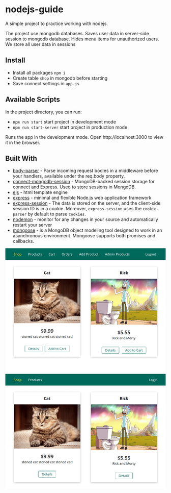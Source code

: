 # nodejs-guide

A simple project to practice working with nodejs.

The project use mongodb databases.
Saves user data in server-side session to mongodb database.
Hides menu items for unauthorized users. 
We store all user data in sessions


## Install
* Install all packages  `npm i`
* Create table `shop` in mongodb before starting
* Save connect settings in `app.js`


## Available Scripts
In the project directory, you can run:
* `npm run start` start project in development mode
* `npm run start-server` start project in production mode

Runs the app in the development mode. Open http://localhost:3000 to view it in the browser.


## Built With
* [body-parser](https://github.com/expressjs/body-parser) - Parse incoming request bodies in a middleware before your handlers, available under the req.body property.
* [connect-mongodb-session](https://github.com/mongodb-js/connect-mongodb-session) - MongoDB-backed session storage for connect and Express. Used to store sessions in MongoDB.
* [ejs](https://github.com/mde/ejs) - html template engine
* [express](https://expressjs.com/ru/) - minimal and flexible Node.js web application framework
* [express-session](https://github.com/expressjs/session) - The data is stored on the server, and the client-side session ID is in a cookie. Moreover, `express-session` uses the `cookie-parser` by default to parse `cookies`.
* [nodemon](https://nodemon.io/) - monitor for any changes in your source and automatically restart your server
* [mongoose](https://mongoosejs.com/) -  is a MongoDB object modeling tool designed to work in an asynchronous environment. Mongoose supports both promises and callbacks.

![login](./templates/1.login.png)
![logout](./templates/2.logout.png)

